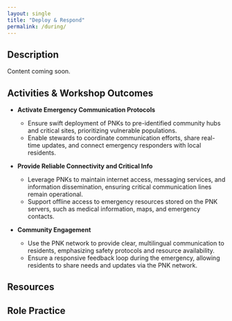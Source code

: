 ```yaml
---
layout: single
title: "Deploy & Respond"
permalink: /during/
---
```


## Description
Content coming soon.

## Activities & Workshop Outcomes

- **Activate Emergency Communication Protocols**
  - Ensure swift deployment of PNKs to pre-identified community hubs and critical sites, prioritizing vulnerable populations.
  - Enable stewards to coordinate communication efforts, share real-time updates, and connect emergency responders with local residents.

- **Provide Reliable Connectivity and Critical Info** 
  - Leverage PNKs to maintain internet access, messaging services, and information dissemination, ensuring critical communication lines remain operational.
  - Support offline access to emergency resources stored on the PNK servers, such as medical information, maps, and emergency contacts.

- **Community Engagement**
  - Use the PNK network to provide clear, multilingual communication to residents, emphasizing safety protocols and resource availability.
  - Ensure a responsive feedback loop during the emergency, allowing residents to share needs and updates via the PNK network.

## Resources

## Role Practice
